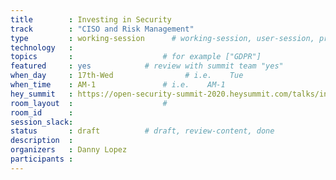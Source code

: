 ```yaml
---
title        : Investing in Security
track        : "CISO and Risk Management"
type         : working-session      # working-session, user-session, product-session
technology   :
topics       :                    # for example ["GDPR"]
featured     : yes            # review with summit team "yes"
when_day     : 17th-Wed                # i.e.    Tue
when_time    : AM-1               # i.e.    AM-1
hey_summit   : https://open-security-summit-2020.heysummit.com/talks/investing-in-security/
room_layout  :                    #
room_id      :
session_slack: 
status       : draft          # draft, review-content, done
description  :
organizers   : Danny Lopez
participants :
---
```



<!--(add intro)

## WHY

(...)

## What

(...)

## Outcomes

(...)

## References

(...)


## Previous-->
